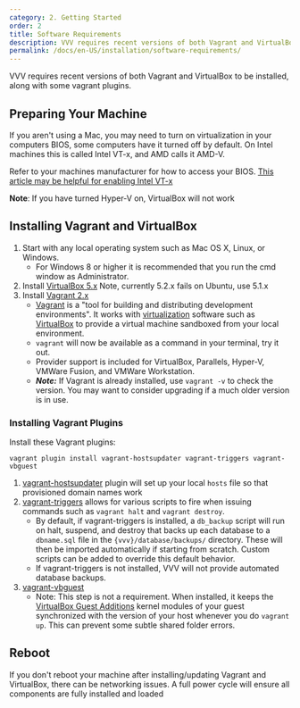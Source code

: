 ```yaml
---
category: 2. Getting Started
order: 2
title: Software Requirements
description: VVV requires recent versions of both Vagrant and VirtualBox to be installed, along with some vagrant plugins.
permalink: /docs/en-US/installation/software-requirements/
---
```


VVV requires recent versions of both Vagrant and VirtualBox to be installed, along with some vagrant plugins.

## Preparing Your Machine

If you aren't using a Mac, you may need to turn on virtualization in your computers BIOS, some computers have it turned off by default. On Intel machines this is called Intel VT-x, and AMD calls it AMD-V.

Refer to your machines manufacturer for how to access your BIOS. [This article may be helpful for enabling Intel VT-x](https://www.howtogeek.com/213795/how-to-enable-intel-vt-x-in-your-computers-bios-or-uefi-firmware/)

**Note**: If you have turned Hyper-V on, VirtualBox will not work

## Installing Vagrant and VirtualBox

1. Start with any local operating system such as Mac OS X, Linux, or Windows.
    * For Windows 8 or higher it is recommended that you run the cmd window as Administrator.
1. Install [VirtualBox 5.x](https://www.virtualbox.org/wiki/Downloads) Note, currently 5.2.x fails on Ubuntu, use 5.1.x
1. Install [Vagrant 2.x](https://www.vagrantup.com/downloads.html)
    * [Vagrant](https://www.vagrantup.com) is a "tool for building and distributing development environments". It works with [virtualization](https://en.wikipedia.org/wiki/X86_virtualization) software such as [VirtualBox](https://www.virtualbox.org/) to provide a virtual machine sandboxed from your local environment.
    * `vagrant` will now be available as a command in your terminal, try it out.
    * Provider support is included for VirtualBox, Parallels, Hyper-V, VMWare Fusion, and VMWare Workstation.
    * ***Note:*** If Vagrant is already installed, use `vagrant -v` to check the version. You may want to consider upgrading if a much older version is in use.

### Installing Vagrant Plugins

Install these Vagrant plugins:
```
vagrant plugin install vagrant-hostsupdater vagrant-triggers vagrant-vbguest
```
 1. [vagrant-hostsupdater](https://github.com/cogitatio/vagrant-hostsupdater) plugin will set up your local `hosts` file so that provisioned domain names work
 1. [vagrant-triggers](https://github.com/emyl/vagrant-triggers) allows for various scripts to fire when issuing commands such as `vagrant halt` and `vagrant destroy`.
    * By default, if vagrant-triggers is installed, a `db_backup` script will run on halt, suspend, and destroy that backs up each database to a `dbname.sql` file in the `{vvv}/database/backups/` directory. These will then be imported automatically if starting from scratch. Custom scripts can be added to override this default behavior.
    * If vagrant-triggers is not installed, VVV will not provide automated database backups.
 1. [vagrant-vbguest](https://github.com/dotless-de/vagrant-vbguest)
    * Note: This step is not a requirement. When installed, it keeps the [VirtualBox Guest Additions](https://www.virtualbox.org/manual/ch04.html) kernel modules of your guest synchronized with the version of your host whenever you do `vagrant up`. This can prevent some subtle shared folder errors.

## Reboot

If you don't reboot your machine after installing/updating Vagrant and VirtualBox, there can be networking issues. A full power cycle will ensure all components are fully installed and loaded
